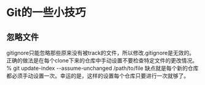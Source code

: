 # Git的一些小技巧

## 忽略文件


gitignore只能忽略那些原来没有被track的文件，所以修改.gitignore是无效的。
正确的做法是在每个clone下来的仓库中手动设置不要检查特定文件的更改情况。
% git update-index --assume-unchanged /path/to/file
缺点就是每个新的仓库都必须手动设置一次。幸运的是，这样的设置每个仓库只要进行一次就够了。
